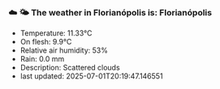 ### ☁️ 🌤️  The weather in Florianópolis is: Florianópolis

- Temperature: 11.33°C
- On flesh: 9.9°C
- Relative air humidity: 53%
- Rain: 0.0 mm
- Description: Scattered clouds
- last updated: 2025-07-01T20:19:47.146551
